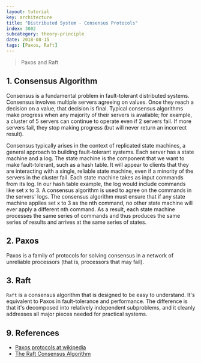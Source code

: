 ```yaml
---
layout: tutorial
key: architecture
title: "Distributed System - Consensus Protocols"
index: 3002
subcategory: theory-principle
date: 2018-08-15
tags: [Paxos, Raft]
---
```


> Paxos and Raft

## 1. Consensus Algorithm
Consensus is a fundamental problem in fault-tolerant distributed systems. Consensus involves multiple servers agreeing on values. Once they reach a decision on a value, that decision is final. Typical consensus algorithms make progress when any majority of their servers is available; for example, a cluster of 5 servers can continue to operate even if 2 servers fail. If more servers fail, they stop making progress (but will never return an incorrect result).

Consensus typically arises in the context of replicated state machines, a general approach to building fault-tolerant systems. Each server has a state machine and a log. The state machine is the component that we want to make fault-tolerant, such as a hash table. It will appear to clients that they are interacting with a single, reliable state machine, even if a minority of the servers in the cluster fail. Each state machine takes as input commands from its log. In our hash table example, the log would include commands like set x to 3. A consensus algorithm is used to agree on the commands in the servers' logs. The consensus algorithm must ensure that if any state machine applies set x to 3 as the nth command, no other state machine will ever apply a different nth command. As a result, each state machine processes the same series of commands and thus produces the same series of results and arrives at the same series of states.

## 2. Paxos
Paxos is a family of protocols for solving consensus in a network of unreliable processors (that is, processors that may fail).

## 3. Raft
`Raft` is a consensus algorithm that is designed to be easy to understand. It's equivalent to Paxos in fault-tolerance and performance. The difference is that it's decomposed into relatively independent subproblems, and it cleanly addresses all major pieces needed for practical systems.


## 9. References
* [Paxos protocols at wikipedia](https://en.wikipedia.org/wiki/Paxos_(computer_science))
* [The Raft Consensus Algorithm](https://raft.github.io/)
